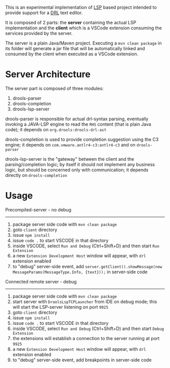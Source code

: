 This is an experimental implementation of [LSP](https://microsoft.github.io/language-server-protocol/) based project intended to provide support for a [DRL](https://docs.jboss.org/drools/release/latest/drools-docs/html_single/#drl-rules-con_drl-rules) text editor.

It is composed of 2 parts: the **server** containing the actual LSP implementation and the **client** which is a VSCode extension consuming the services provided by the server.

The server is a plain Java/Maven project. Executing a `mvn clean package` in its folder will generate a jar file that will be automatically linked and consumed by the client when executed as a VSCode extension.


Server Architecture
===================

The server part is composed of three modules:

1. drools-parser
2. drools-completion
3. drools-lsp-server

drools-parser is responsible for actual drl-syntax parsing, eventually invoking a JAVA-LSP engine to read the `RHS` content (that is plain Java code); it depends on `org.drools:drools-drl-ast`

drools-completion is used to provide completion suggestion using the C3 engine; it depends on `com.vmware.antlr4-c3:antlr4-c3` and on `drools-parser`

drools-lsp-server is the "gateway" between the client and the parsing/completion logic; by itself it should not implement any business logic, but should be concerned only with communication; it depends directly on `drools-completion`



Usage
=====

Precompiled-server - no debug
_____________________________

1. package server side code with `mvn clean package`
2. goto `client` directory
3. issue `npm install`
4. issue `code .` to start VSCODE in that directory
5. inside VSCODE, select `Run and Debug` (Ctrl+Shift+D) and then start `Run Extension`
6. a new `Extension Development Host` window will appear, with `drl` extension enabled
7. to "debug" server-side event, add `server.getClient().showMessage(new MessageParams(MessageType.Info, {text}));` in server-side code


Connected remote server - debug
_______________________________

1. package server side code with `mvn clean package`
2. start server with `DroolsLspTCPLauncher` from IDE on debug mode; this will start the LSP-server listening on port `9925`
3. goto `client` directory
4. issue `npm install`
5. issue `code .` to start VSCODE in that directory
6. inside VSCODE, select `Run and Debug` (Ctrl+Shift+D) and then start `Debug Extension`
7. the extensions will establish a connection to the server running at port `9925`
8. a new `Extension Development Host` window will appear, with `drl` extension enabled
9. to "debug" server-side event, add breakpoints in server-side code


